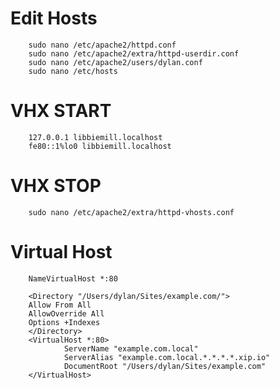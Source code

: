 # Edit Hosts

        sudo nano /etc/apache2/httpd.conf
        sudo nano /etc/apache2/extra/httpd-userdir.conf
        sudo nano /etc/apache2/users/dylan.conf
        sudo nano /etc/hosts

# VHX START

        127.0.0.1 libbiemill.localhost
        fe80::1%lo0 libbiemill.localhost

# VHX STOP

        sudo nano /etc/apache2/extra/httpd-vhosts.conf

# Virtual Host

        NameVirtualHost *:80

        <Directory "/Users/dylan/Sites/example.com/">
        Allow From All
        AllowOverride All
        Options +Indexes
        </Directory>
        <VirtualHost *:80>
                ServerName "example.com.local"
                ServerAlias "example.com.local.*.*.*.*.xip.io"
                DocumentRoot "/Users/dylan/Sites/example.com"
        </VirtualHost>
